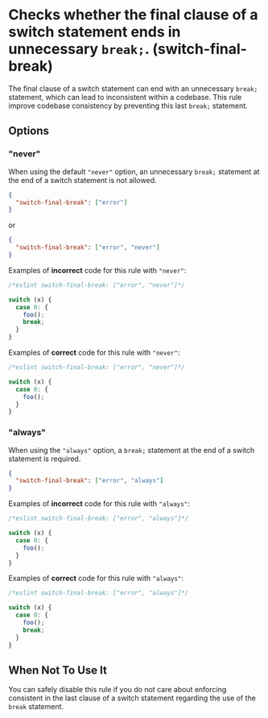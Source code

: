 # Checks whether the final clause of a switch statement ends in unnecessary `break;`. (switch-final-break)

The final clause of a switch statement can end with an unnecessary `break;` statement, which can lead to inconsistent within a codebase.
This rule improve codebase consistency by preventing this last `break;` statement.

## Options

### "never"

When using the default `"never"` option, an unnecessary `break;` statement at the end of a switch statement is not allowed.

```json
{
  "switch-final-break": ["error"]
}
```

or

```json
{
  "switch-final-break": ["error", "never"]
}
```

Examples of **incorrect** code for this rule with `"never"`:

```js
/*eslint switch-final-break: ["error", "never"]*/

switch (x) {
  case 0: {
    foo();
    break;
  }
}
```

Examples of **correct** code for this rule with `"never"`:

```js
/*eslint switch-final-break: ["error", "never"]*/

switch (x) {
  case 0: {
    foo();
  }
}
```

### "always"

When using the `"always"` option, a `break;` statement at the end of a switch statement is required.

```json
{
  "switch-final-break": ["error", "always"]
}
```

Examples of **incorrect** code for this rule with `"always"`:

```js
/*eslint switch-final-break: ["error", "always"]*/

switch (x) {
  case 0: {
    foo();
  }
}
```

Examples of **correct** code for this rule with `"always"`:

```js
/*eslint switch-final-break: ["error", "always"]*/

switch (x) {
  case 0: {
    foo();
    break;
  }
}
```

## When Not To Use It

You can safely disable this rule if you do not care about enforcing consistent in the last clause of a switch statement regarding the use of the `break` statement.
